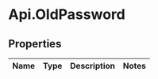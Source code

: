 # Api.OldPassword

## Properties

Name | Type | Description | Notes
------------ | ------------- | ------------- | -------------


